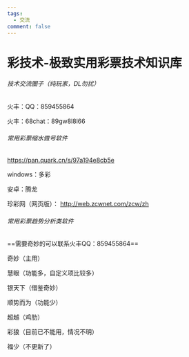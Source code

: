 ```yaml
---
tags:
  - 交流
comment: false
---
```

# 彩技术-极致实用彩票技术知识库

###### 技术交流圈子（纯玩家，DL勿扰）
  火丰：QQ：859455864
  
  火丰：68chat：89gw8l8l66
###### 常用彩票缩水做号软件
https://pan.quark.cn/s/97a194e8cb5e

windows：多彩 

安卓：腾龙

珍彩网（网页版）： http://web.zcwnet.com/zcw/zh


###### 常用彩票趋势分析类软件

==需要奇妙的可以联系火丰QQ：859455864==

奇妙（主用）

慧眼（功能多，自定义项比较多）

银天下（借鉴奇妙）

顺势而为（功能少）

超越（鸡肋）

彩狼（目前已不能用，情况不明）

福少（不更新了）

